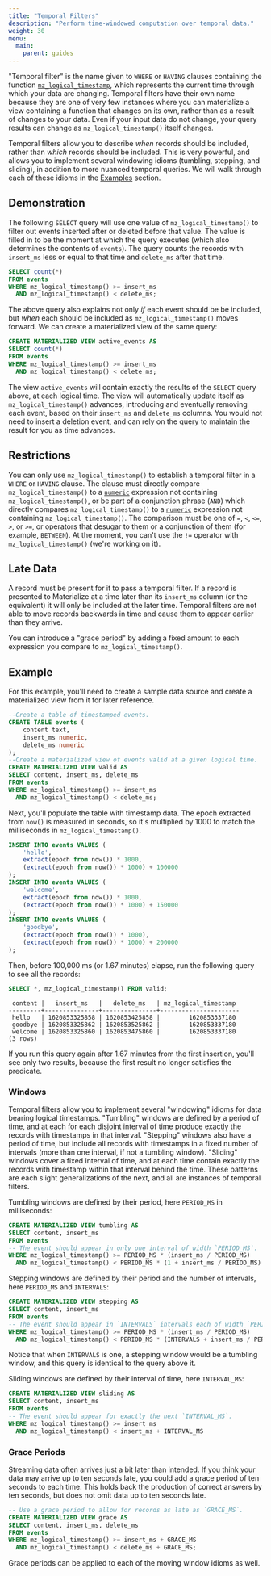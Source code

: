 ```yaml
---
title: "Temporal Filters"
description: "Perform time-windowed computation over temporal data."
weight: 30
menu:
  main:
    parent: guides
---
```


"Temporal filter" is the name given to `WHERE` or `HAVING` clauses containing the function [`mz_logical_timestamp`](/sql/functions/now_and_mz_logical_timestamp), which represents the current time through which your data are changing.
Temporal filters have their own name because they are one of very few instances where you can materialize a view containing a function that changes on its own, rather than as a result of changes to your data.
Even if your input data do not change, your query results can change as `mz_logical_timestamp()` itself changes.

Temporal filters allow you to describe *when* records should be included, rather than *which* records should be included.
This is very powerful, and allows you to implement several windowing idioms (tumbling, stepping, and sliding), in addition to more nuanced temporal queries.
We will walk through each of these idioms in the [Examples](idk) section.

## Demonstration

The following `SELECT` query will use one value of `mz_logical_timestamp()` to filter out events inserted after or deleted before that value.
The value is filled in to be the moment at which the query executes (which also determines the contents of `events`).
The query counts the records with `insert_ms` less or equal to that time and `delete_ms` after that time.
```sql
SELECT count(*)
FROM events
WHERE mz_logical_timestamp() >= insert_ms
  AND mz_logical_timestamp() < delete_ms;
```

The above query also explains not only *if* each event should be be included, but *when* each should be included as `mz_logical_timestamp()` moves forward.
We can create a materialized view of the same query:
```sql
CREATE MATERIALIZED VIEW active_events AS
SELECT count(*)
FROM events
WHERE mz_logical_timestamp() >= insert_ms
  AND mz_logical_timestamp() < delete_ms;
```
The view `active_events` will contain exactly the results of the `SELECT` query above, at each logical time.
The view will automatically update itself as `mz_logical_timestamp()` advances, introducing and eventually removing each event, based on their `insert_ms` and `delete_ms` columns.
You would not need to insert a deletion event, and can rely on the query to maintain the result for you as time advances.

<!-- You can use temporal filters to implement several time-windowing idioms.
You can use temporal filters to implement time-windowed computations over temporal data, such as creating self-updating views that report on "Updates from the last ten seconds" or "Orders placed more than a day but less than a week ago".
You can use temporal filters to implement "event time", in which fields of your record indicate when they should first be included, and when they should be removed.

Windows can be sliding or tumbling. Sliding windows are fixed-size time intervals that you drag over temporal data, like "Show me updates from the last ten seconds". Tumbling or hopping windows are sliding windows that slide one unit at a time, like "Show me updates from the last day for each one-hour interval".

Temporal filters are defined using the function [`mz_logical_timestamp`](/sql/functions/now_and_mz_logical_timestamp). For a more detailed overview, see our blog post on [temporal filters](https://materialize.com/temporal-filters/). -->

## Restrictions

You can only use `mz_logical_timestamp()` to establish a temporal filter in a `WHERE` or `HAVING` clause.
The clause must directly compare `mz_logical_timestamp()` to a [`numeric`](/sql/types/numeric) expression not containing `mz_logical_timestamp()`,
or be part of a conjunction phrase (`AND`) which directly compares `mz_logical_timestamp()` to a [`numeric`](/sql/types/numeric) expression not containing `mz_logical_timestamp()`.
The comparison must be one of `=`, `<`, `<=`, `>`, or `>=`, or operators that desugar to them or a conjunction of them (for example, `BETWEEN`).
At the moment, you can't use the `!=` operator with `mz_logical_timestamp()` (we're working on it).

## Late Data

A record must be present for it to pass a temporal filter.
If a record is presented to Materialize at a time later than its `insert_ms` column (or the equivalent) it will only be included at the later time.
Temporal filters are not able to move records backwards in time and cause them to appear earlier than they arrive.

You can introduce a "grace period" by adding a fixed amount to each expression you compare to `mz_logical_timestamp()`.

## Example

<!-- This example also appears in now_and_mz_logical_timestamp -->
For this example, you'll need to create a sample data source and create a materialized view from it for later reference.

```sql
--Create a table of timestamped events.
CREATE TABLE events (
    content text,
    insert_ms numeric,
    delete_ms numeric
);
--Create a materialized view of events valid at a given logical time.
CREATE MATERIALIZED VIEW valid AS
SELECT content, insert_ms, delete_ms
FROM events
WHERE mz_logical_timestamp() >= insert_ms
  AND mz_logical_timestamp() < delete_ms;
```

Next, you'll populate the table with timestamp data.
The epoch extracted from `now()` is measured in seconds, so it's multiplied by 1000 to match the milliseconds in `mz_logical_timestamp()`.

```sql
INSERT INTO events VALUES (
    'hello',
    extract(epoch from now()) * 1000,
    (extract(epoch from now()) * 1000) + 100000
);
INSERT INTO events VALUES (
    'welcome',
    extract(epoch from now()) * 1000,
    (extract(epoch from now()) * 1000) + 150000
);
INSERT INTO events VALUES (
    'goodbye',
    (extract(epoch from now()) * 1000),
    (extract(epoch from now()) * 1000) + 200000
);
```

Then, before 100,000 ms (or 1.67 minutes) elapse, run the following query to see all the records:

```sql
SELECT *, mz_logical_timestamp() FROM valid;
```
```nofmt
 content |   insert_ms   |   delete_ms   | mz_logical_timestamp
---------+---------------+---------------+----------------------
 hello   | 1620853325858 | 1620853425858 |        1620853337180
 goodbye | 1620853325862 | 1620853525862 |        1620853337180
 welcome | 1620853325860 | 1620853475860 |        1620853337180
(3 rows)
```

If you run this query again after 1.67 minutes from the first insertion, you'll see only two results, because the first result no longer satisfies the predicate.

### Windows

Temporal filters allow you to implement several "windowing" idioms for data bearing logical timestamps.
"Tumbling" windows are defined by a period of time, and at each for each disjoint interval of time produce exactly the records with timestamps in that interval.
"Stepping" windows also have a period of time, but include all records with timestamps in a fixed number of intervals (more than one interval, if not a tumbling window).
"Sliding" windows cover a fixed interval of time, and at each time contain exactly the records with timestamp within that interval behind the time.
These patterns are each slight generalizations of the next, and all are instances of temporal filters.

Tumbling windows are defined by their period, here `PERIOD_MS` in milliseconds:
```sql
CREATE MATERIALIZED VIEW tumbling AS
SELECT content, insert_ms
FROM events
-- The event should appear in only one interval of width `PERIOD_MS`.
WHERE mz_logical_timestamp() >= PERIOD_MS * (insert_ms / PERIOD_MS)
  AND mz_logical_timestamp() < PERIOD_MS * (1 + insert_ms / PERIOD_MS)
```

Stepping windows are defined by their period and the number of intervals, here `PERIOD_MS` and `INTERVALS`:
```sql
CREATE MATERIALIZED VIEW stepping AS
SELECT content, insert_ms
FROM events
-- The event should appear in `INTERVALS` intervals each of width `PERIOD_MS`.
WHERE mz_logical_timestamp() >= PERIOD_MS * (insert_ms / PERIOD_MS)
  AND mz_logical_timestamp() < PERIOD_MS * (INTERVALS + insert_ms / PERIOD_MS)
```
Notice that when `INTERVALS` is one, a stepping window would be a tumbling window, and this query is identical to the query above it.

Sliding windows are defined by their interval of time, here `INTERVAL_MS`:
```sql
CREATE MATERIALIZED VIEW sliding AS
SELECT content, insert_ms
FROM events
-- The event should appear for exactly the next `INTERVAL_MS`.
WHERE mz_logical_timestamp() >= insert_ms
  AND mz_logical_timestamp() < insert_ms + INTERVAL_MS
```

### Grace Periods

Streaming data often arrives just a bit later than intended.
If you think your data may arrive up to ten seconds late, you could add a grace period of ten seconds to each time.
This holds back the production of correct answers by ten seconds, but does not omit data up to ten seconds late.
```sql
-- Use a grace period to allow for records as late as `GRACE_MS`.
CREATE MATERIALIZED VIEW grace AS
SELECT content, insert_ms, delete_ms
FROM events
WHERE mz_logical_timestamp() >= insert_ms + GRACE_MS
  AND mz_logical_timestamp() < delete_ms + GRACE_MS;
```

Grace periods can be applied to each of the moving window idioms as well.
